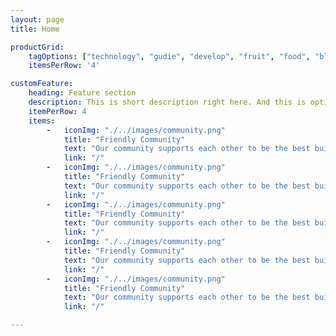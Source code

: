 ```yaml
---
layout: page
title: Home

productGrid:
    tagOptions: ["technology", "gudie", "develop", "fruit", "food", "blog"]
    itemsPerRow: '4'

customFeature:
    heading: Feature section
    description: This is short description right here. And this is optional;
    itemPerRow: 4
    items:
        -   iconImg: "./../images/community.png"
            title: "Friendly Community"
            text: "Our community supports each other to be the best builders, level designers, and content creators we can be. Join us on our friendly discord server!"
            link: "/"
        -   iconImg: "./../images/community.png"
            title: "Friendly Community"
            text: "Our community supports each other to be the best builders, level designers, and content creators we can be. Join us on our friendly discord server!"
            link: "/"
        -   iconImg: "./../images/community.png"
            title: "Friendly Community"
            text: "Our community supports each other to be the best builders, level designers, and content creators we can be. Join us on our friendly discord server!"
            link: "/"
        -   iconImg: "./../images/community.png"
            title: "Friendly Community"
            text: "Our community supports each other to be the best builders, level designers, and content creators we can be. Join us on our friendly discord server!"
            link: "/"
        -   iconImg: "./../images/community.png"
            title: "Friendly Community"
            text: "Our community supports each other to be the best builders, level designers, and content creators we can be. Join us on our friendly discord server!"
            link: "/"

---
```


<CustomCarousel />
<CustomProductGrid />
<CustomProductFeature />